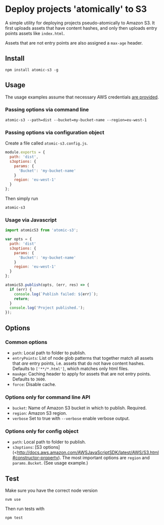 
# Deploy projects 'atomically' to S3

A simple utility for deploying projects pseudo-atomically to Amazon S3. It first uploads assets that have content hashes, and only then uploads entry points assets like `index.html`. 

Assets that are not entry points are also assigned a `max-age` header.

## Install

```shell
npm install atomic-s3 -g
```

## Usage

The usage examples assume that necessary AWS credentials [are provided](http://docs.aws.amazon.com/AWSJavaScriptSDK/guide/node-configuring.html).

### Passing options via command line

```shell
atomic-s3 --path=dist --bucket=my-bucket-name --region=eu-west-1
```

### Passing options via configuration object

Create a file called `atomic-s3.config.js`.
```js
module.exports = {
  path: 'dist',
  s3options: {
    params: {
      'Bucket': 'my-bucket-name'
    }
    region: 'eu-west-1'
  }
};
```

Then simply run
```
atomic-s3
```

### Usage via Javascript

```js
import atomicS3 from 'atomic-s3';

var opts = {
  path: 'dist'
  s3options: {
    params: {
      'Bucket': 'my-bucket-name'
    }
    region: 'eu-west-1'
  }
};

atomicS3.publish(opts, (err, res) => {
  if (err) {
    console.log(`Publish failed: ${err}`);
    return;
  } 
  console.log('Project published.');
});
```

## Options

### Common options

- `path`: Local path to folder to publish. 
- `entryPoints`: List of node glob patterns that together match all assets that *are* entry points, i.e. assets that do not have content hashes. Defaults to `['**/*.html']`, which matches only html files.
- `maxAge`: Caching header to apply for assets that are not entry points. Defaults to `3600`.
- `force`: Disable cache.

### Options only for command line API

- `bucket`: Name of Amazon S3 bucket in which to publish. Required.
- `region`: Amazon S3 region.
- `verbose` Set to true with `--verbose` enable verbose output.

### Options only for config object

- `path`: Local path to folder to publish. 
- `s3options`: [S3 options](<http://docs.aws.amazon.com/AWSJavaScriptSDK/latest/AWS/S3.html#constructor-property). The most important options are `region` and `params.Bucket`. (See usage example.)

## Test
 
Make sure you have the correct node version
```shell
nvm use
```

Then run tests with
```shell
npm test
```
